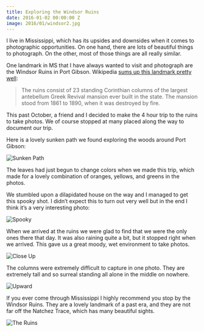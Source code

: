 ```yaml
---
title: Exploring the Windsor Ruins
date: 2016-01-02 00:00:00 Z
image: 2016/01/windsor2.jpg
---
```


I live in Mississippi, which has its upsides and downsides when it comes to photographic opportunities. On one hand, there are lots of beautiful things to photograph. On the other, most of those things are all really similar.

One landmark in MS that I have always wanted to visit and photograph are the Windsor Ruins in Port Gibson. Wikipedia [sums up this landmark pretty well](https://en.wikipedia.org/wiki/Windsor_Ruins):

> The ruins consist of 23 standing Corinthian columns of the largest antebellum Greek Revival mansion ever built in the state. The mansion stood from 1861 to 1890, when it was destroyed by fire.

This past October, a friend and I decided to make the 4 hour trip to the ruins to take photos. We of course stopped at many placed along the way to document our trip.

Here is a lovely sunken path we found exploring the woods around Port Gibson:

![Sunken Path](http://theowlery.co/assets/img/2016/01/windsor1.jpg)

The leaves had just begun to change colors when we made this trip, which made for a lovely combination of oranges, yellows, and greens in the photos.

We stumbled upon a dilapidated house on the way and I managed to get this spooky shot. I didn’t expect this to turn out very well but in the end I think it’s a very interesting photo:

![Spooky](http://theowlery.co/assets/img/2016/01/windsor3.jpg)

When we arrived at the ruins we were glad to find that we were the only ones there that day. It was also raining quite a bit, but it stopped right when we arrived. This gave us a great moody, wet environment to take photos. 

![Close Up](http://theowlery.co/assets/img/2016/01/windsor4.jpg)

The columns were extremely difficult to capture in one photo. They are extremely tall and so surreal standing all alone in the middle on nowhere.

![Upward](http://theowlery.co/assets/img/2016/01/windsor5.jpg)

If you ever come through Mississippi I highly recommend you stop by the Windsor Ruins. They are a lovely landmark of a past era, and they are not far off the Natchez Trace, which has many beautiful sights. 

![The Ruins](http://theowlery.co/assets/img/2016/01/windsor6.jpg)